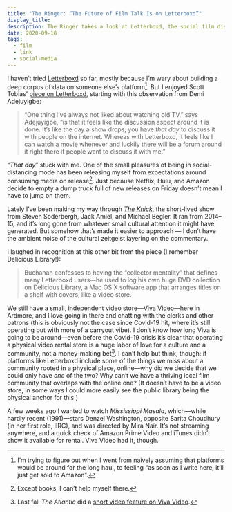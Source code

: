 ```yaml
---
title: "The Ringer: “The Future of Film Talk Is on Letterboxd”"
display_title:
description: The Ringer takes a look at Letterboxd, the social film discovery network.
date: 2020-09-18
tags:
  - film
  - link
  - social-media
---
```


I haven’t tried [Letterboxd](https://letterboxd.com) so far, mostly because I’m wary about building a deep corpus of data on someone else’s platform[^1]. But I enjoyed Scott Tobias’ [piece on Letterboxd](https://www.theringer.com/movies/2020/9/18/21444082/letterboxd-film-discussion-site-streaming-movies), starting with this observation from Demi Adejuyigbe:

> “One thing I’ve always not liked about watching old TV,” says Adejuyigbe, “is that it feels like the discussion aspect around it is done. It’s like the day a show drops, you have *that day* to discuss it with people on the internet. Whereas with Letterboxd, it feels like I can watch a movie whenever and luckily there will be a forum around it right there if people want to discuss it with me.”

“*That day*” stuck with me. One of the small pleasures of being in social-distancing mode has been releasing myself from expectations around consuming media on release[^2]. Just because Netflix, Hulu, and Amazon decide to empty a dump truck full of new releases on Friday doesn’t mean I have to jump on them.

Lately I’ve been making my way through [*The Knick*](https://www.cinemax.com/the-knick/), the short-lived show from Steven Soderbergh, Jack Amiel, and Michael Begler. It ran from 2014–15, and it’s long gone from whatever small cultural attention it might have generated. But somehow that’s made it easier to approach — I don’t have the ambient noise of the cultural zeitgeist layering on the commentary.

I laughed in recognition at this other bit from the piece (I remember Delicious Library!):

> Buchanan confesses to having the “collector mentality” that defines many Letterboxd users—he used to log his own huge DVD collection on Delicious Library, a Mac OS X software app that arranges titles on a shelf with covers, like a video store.

We still have a small, independent video store—[Viva Video](http://viva-video.com/)—here in Ardmore, and I love going in there and chatting with the clerks and other patrons (this is obviously not the case since Covid-19 hit, where it’s still operating but with more of a carryout vibe). I don’t know how long Viva is going to be around—even before the Covid-19 crisis it’s clear that operating a physical video rental store is a huge labor of love for a culture and a community, not a money-making bet[^3]. I can’t help but think, though: if platforms like Letterboxd include some of the things we miss about a community rooted in a physical place, online—why did we decide that we could only have *one* of the two? Why can’t we have a thriving local film community that overlaps with the online one? (It doesn’t have to be a video store, in some ways I could more easily see the public library being the physical anchor for this.) 

A few weeks ago I wanted to watch *Mississippi Masala*, which—while hardly recent (1991)—stars Denzel Washington, opposite Sarita Choudhury (in her first role, IIRC), and was directed by Mira Nair. It’s not streaming anywhere, and a quick check of Amazon Prime Video and iTunes didn’t show it available for rental. Viva Video had it, though.



[^1]: I’m trying to figure out when I went from naively assuming that platforms would be around for the long haul, to feeling “as soon as I write here, it’ll just get sold to Amazon”.

[^2]: Except books, I can’t help myself there.

[^3]: Last fall *The Atlantic* did a [short video feature on Viva Video](https://www.theatlantic.com/video/index/599239/video-store/).